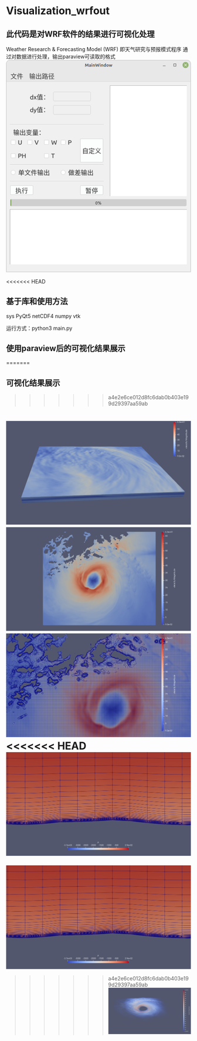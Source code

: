 # Visualization_wrfout

## 此代码是对WRF软件的结果进行可视化处理

Weather Research & Forecasting Model (WRF) 即天气研究与预报模式程序
通过对数据进行处理，输出paraview可读取的格式
![alt text](./picture/image.png)

<<<<<<< HEAD
## 基于库和使用方法
sys
PyQt5
netCDF4
numpy
vtk

运行方式：python3 main.py

## 使用paraview后的可视化结果展示
=======
## 可视化结果展示
>>>>>>> a4e2e6ce012d8fc6dab0b403e199d29397aa59ab

![alt text](./picture/Figure_1.png)
![alt text](./picture/Figure_1-1.png)
![alt text](./picture/Figure_1-2.png)
<<<<<<< HEAD
![alt text](./picture/Figure_1-3.png)
=======

![alt text](./picture/Figure_1-3.png)

>>>>>>> a4e2e6ce012d8fc6dab0b403e199d29397aa59ab
![alt text](./picture/Figure_1-4.png)